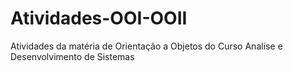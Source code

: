 # Atividades-OOI-OOII
Atividades da matéria de Orientação a Objetos do 
Curso Analise e Desenvolvimento de Sistemas 
